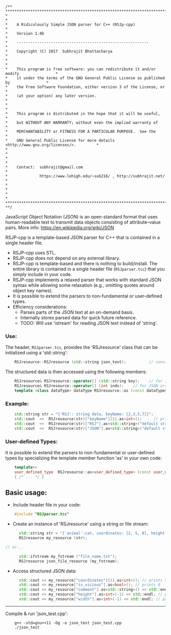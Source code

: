 ```
/** **************************************************************************************
*                                                                                        *
*    A Ridiculously Simple JSON parser for C++ (RSJp-cpp)                                *
*    Version 1.0b                                                                        *
*    ----------------------------------------------------------                          *
*    Copyright (C) 2017  Subhrajit Bhattacharya                                          *
*                                                                                        *
*    This program is free software: you can redistribute it and/or modify                *
*    it under the terms of the GNU General Public License as published by                *
*    the Free Software Foundation, either version 3 of the License, or                   *
*    (at your option) any later version.                                                 *
*                                                                                        *
*    This program is distributed in the hope that it will be useful,                     *
*    but WITHOUT ANY WARRANTY; without even the implied warranty of                      *
*    MERCHANTABILITY or FITNESS FOR A PARTICULAR PURPOSE.  See the                       *
*    GNU General Public License for more details <http://www.gnu.org/licenses/>.         *
*                                                                                        *
*                                                                                        *
*    Contact:  subhrajit@gmail.com                                                       *
*              https://www.lehigh.edu/~sub216/ , http://subhrajit.net/                   *
*                                                                                        *
*                                                                                        *
*************************************************************************************** **/
```

JavaScript Object Notation (JSON) is an open-standard format that uses human-readable text
    to transmit data objects consisting of attribute–value pairs.
    More info: https://en.wikipedia.org/wiki/JSON 

RSJP-cpp is a template-based JSON parser for C++ that is contained in a single header file.
*   RSJP-cpp uses STL.
*   RSJP-cpp does not depend on any external library.
*   RSJP-cpp is template-based and there is nothing to build/install. The entire library is 
    contained in a single header file (`RSJparser.tcc`) that you simply include in your code.
*   RSJP-cpp implements a relaxed parser that works with standard JSON syntax while
    allowing some relaxation (e.g., omitting quotes around object key names).
*   It is possible to extend the parsers to non-fundamental or user-defined types.
*   Efficiency considerations:
    - Parses parts of the JSON text at an on-demand basis.
    - Internally stores parsed data for quick future reference.
    - TODO: Will use 'istream' for reading JSON text instead of 'string'.

### Use:
The header, `RSJparser.tcc`, provides the 'RSJresource' class that can be initialized using a 'std::string':
```C++
    RSJresource::RSJresource (std::string json_text);          // constructor
```
The structured data is then accessed using the following members:
```C++
    RSJresource& RSJresource::operator[] (std::string key);    // for JSON object
    RSJresource& RSJresource::operator[] (int indx);    // for JSON array
    template <class dataType> dataType RSJresource::as (const dataType& def = dataType());    // for JSON data (with value defaulting to 'def' if field does not exist)
```

### Example:
```C++
    std::string str = "{'RSJ': string data, keyName: [2,3,5,7]}";
    std::cout  <<  RSJresource(str)["keyName"][2].as<int>();     // prints 5
    std::cout  <<  RSJresource(str)["RSJ"].as<std::string>("default string"); // prints "string data"
    std::cout  <<  RSJresource(str)["JSON"].as<std::string>("default string"); // prints "default string"
```

### User-defined Types:
It is possible to extend the parsers to non-fundamental or user-defined types by
specializing the template member function 'as' in your own code:
```C++
    template<>
    user_defined_type  RSJresource::as<user_defined_type> (const user_defined_type& def)
    { /* ... */ }
```

Basic usage:
------------

* Include header file in your code:
```C++
    #include "RSJparser.tcc"
```

* Create an instance of 'RSJresource' using a string or file stream:
```C++
      std::string str = "{'animal':cat, coordinates: [2, 5, 8], height: 1, \nis_vicious: false, comment:'It\\'s in fact quite...\\t adorable.' }";
      RSJresource my_resource (str);

// or...

      std::ifstream my_fstream ("file_name.txt");
      RSJresource json_file_resource (my_fstream);
```

* Access structured JSON data:
```C++
      std::cout << my_resource["coordinates"][1].as<int>(); // prints 5
      std::cout << my_resource["is_vicious"].as<bool>(); // prints 0
      std::cout << my_resource["comment"].as<std::string>() << std::endl; // prints "It's in fact quite...	 adorable."
      std::cout << my_resource["height"].as<int>(-1) << std::endl; // prints 1
      std::cout << my_resource["width"].as<int>(-1) << std::endl; // prints -1
 ```
    
-----------------------------
Compile & run 'json_test.cpp':
```
    g++ -std=gnu++11 -Og -o json_test json_test.cpp
    ./json_test
```
